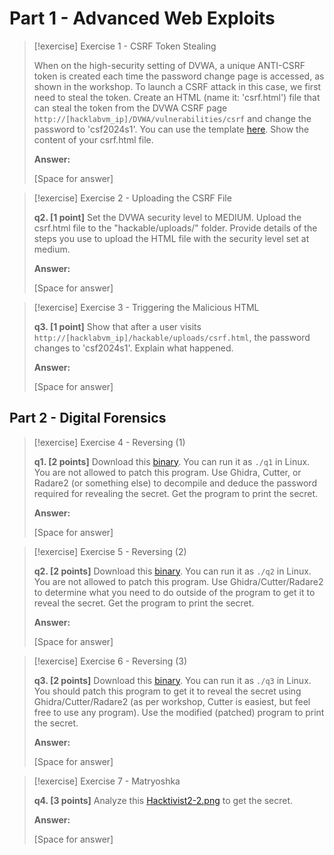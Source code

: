 
# Part 1 - Advanced Web Exploits

> [!exercise] Exercise 1 - CSRF Token Stealing
>
> When on the high-security setting of DVWA, a unique ANTI-CSRF token is created each time the password change page is accessed, as shown in the workshop. To launch a CSRF attack in this case, we first need to steal the token. Create an HTML (name it: 'csrf.html') file that can steal the token from the DVWA CSRF page `http://[hacklabvm_ip]/DVWA/vulnerabilities/csrf` and change the password to 'csf2024s1'. You can use the template [here](https://myuni.adelaide.edu.au/courses/95262/files/14817144?wrap=1 "csrf.html"). Show the content of your csrf.html file.
>
> **Answer:**
>
> [Space for answer]

> [!exercise] Exercise 2 - Uploading the CSRF File
>
> **q2. [1 point]** Set the DVWA security level to MEDIUM. Upload the csrf.html file to the "hackable/uploads/" folder. Provide details of the steps you use to upload the HTML file with the security level set at medium.
>
> **Answer:**
>
> [Space for answer]

> [!exercise] Exercise 3 - Triggering the Malicious HTML
>
> **q3. [1 point]** Show that after a user visits `http://[hacklabvm_ip]/hackable/uploads/csrf.html`, the password changes to 'csf2024s1'. Explain what happened.
>
> **Answer:**
>
> [Space for answer]

## Part 2 - Digital Forensics

> [!exercise] Exercise 4 - Reversing (1)
>
> **q1. [2 points]** Download this [binary](https://myuni.adelaide.edu.au/courses/95262/files/14689600/download?download_frd=1). You can run it as `./q1` in Linux. You are not allowed to patch this program. Use Ghidra, Cutter, or Radare2 (or something else) to decompile and deduce the password required for revealing the secret. Get the program to print the secret.
>
> **Answer:**
>
> [Space for answer]

> [!exercise] Exercise 5 - Reversing (2)
>
> **q2. [2 points]** Download this [binary](https://myuni.adelaide.edu.au/courses/95262/files/14689602/download?download_frd=1). You can run it as `./q2` in Linux. You are not allowed to patch this program. Use Ghidra/Cutter/Radare2 to determine what you need to do outside of the program to get it to reveal the secret. Get the program to print the secret.
>
> **Answer:**
>
> [Space for answer]

> [!exercise] Exercise 6 - Reversing (3)
>
> **q3. [2 points]** Download this [binary](https://myuni.adelaide.edu.au/courses/95262/files/14689603/download?download_frd=1). You can run it as `./q3` in Linux. You should patch this program to get it to reveal the secret using Ghidra/Cutter/Radare2 (as per workshop, Cutter is easiest, but feel free to use any program). Use the modified (patched) program to print the secret.
>
> **Answer:**
>
> [Space for answer]

> [!exercise] Exercise 7 - Matryoshka
>
> **q4. [3 points]** Analyze this [Hacktivist2-2.png](https://myuni.adelaide.edu.au/courses/95262/files/14689604/download?download_frd=1) to get the secret.
>
> **Answer:**
>
> [Space for answer]